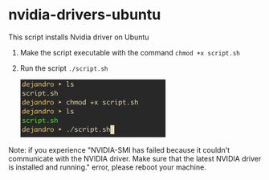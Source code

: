 # nvidia-drivers-ubuntu
This script installs Nvidia driver on Ubuntu

1. Make the script executable with the command
   `chmod +x script.sh`
2. Run the script
   `./script.sh`

   <img src="script2.png" width=289 height=115)>

Note: if you experience "NVIDIA-SMI has failed because it couldn't communicate with the NVIDIA driver. Make sure that the latest NVIDIA driver is installed and running." error, please reboot your machine.
